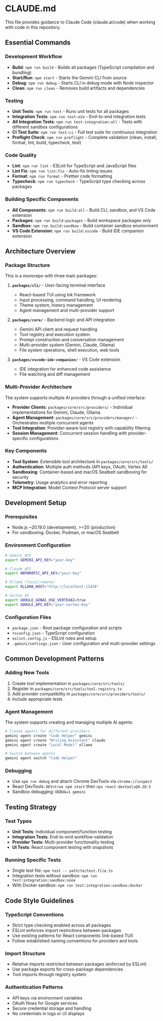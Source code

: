 # CLAUDE.md

This file provides guidance to Claude Code (claude.ai/code) when working with code in this repository.

## Essential Commands

### Development Workflow
- **Build**: `npm run build` - Builds all packages (TypeScript compilation and bundling)
- **Start/Run**: `npm start` - Starts the Gemini CLI from source
- **Debug**: `npm run debug` - Starts CLI in debug mode with Node inspector
- **Clean**: `npm run clean` - Removes build artifacts and dependencies

### Testing
- **Unit Tests**: `npm run test` - Runs unit tests for all packages
- **Integration Tests**: `npm run test:e2e` - End-to-end integration tests
- **All Integration Tests**: `npm run test:integration:all` - Tests with different sandbox configurations
- **CI Test Suite**: `npm run test:ci` - Full test suite for continuous integration
- **Preflight Check**: `npm run preflight` - Complete validation (clean, install, format, lint, build, typecheck, test)

### Code Quality
- **Lint**: `npm run lint` - ESLint for TypeScript and JavaScript files
- **Lint Fix**: `npm run lint:fix` - Auto-fix linting issues
- **Format**: `npm run format` - Prettier code formatting
- **Typecheck**: `npm run typecheck` - TypeScript type checking across packages

### Building Specific Components
- **All Components**: `npm run build:all` - Build CLI, sandbox, and VS Code extension
- **Packages**: `npm run build:packages` - Build workspace packages only
- **Sandbox**: `npm run build:sandbox` - Build container sandbox environment
- **VS Code Extension**: `npm run build:vscode` - Build IDE companion extension

## Architecture Overview

### Package Structure
This is a monorepo with three main packages:

1. **`packages/cli/`** - User-facing terminal interface
   - React-based TUI using Ink framework
   - Input processing, command handling, UI rendering
   - Theme system, history management
   - Agent management and multi-provider support

2. **`packages/core/`** - Backend logic and API integration
   - Gemini API client and request handling
   - Tool registry and execution system
   - Prompt construction and conversation management
   - Multi-provider system (Gemini, Claude, Ollama)
   - File system operations, shell execution, web tools

3. **`packages/vscode-ide-companion/`** - VS Code extension
   - IDE integration for enhanced code assistance
   - File watching and diff management

### Multi-Provider Architecture
The system supports multiple AI providers through a unified interface:

- **Provider Clients**: `packages/core/src/providers/` - Individual implementations for Gemini, Claude, Ollama
- **Agent Management**: `packages/core/src/providers/manager/` - Orchestrates multiple concurrent agents
- **Tool Integration**: Provider-aware tool registry with capability filtering
- **Session Management**: Concurrent session handling with provider-specific configurations

### Key Components
- **Tool System**: Extensible tool architecture in `packages/core/src/tools/`
- **Authentication**: Multiple auth methods (API keys, OAuth, Vertex AI)
- **Sandboxing**: Container-based and macOS Seatbelt sandboxing for security
- **Telemetry**: Usage analytics and error reporting
- **MCP Integration**: Model Context Protocol server support

## Development Setup

### Prerequisites
- Node.js ~20.19.0 (development), >=20 (production)
- For sandboxing: Docker, Podman, or macOS Seatbelt

### Environment Configuration
```bash
# Gemini API
export GEMINI_API_KEY="your-key"

# Claude API  
export ANTHROPIC_API_KEY="your-key"

# Ollama (local/remote)
export OLLAMA_HOST="http://localhost:11434"

# Vertex AI
export GOOGLE_GENAI_USE_VERTEXAI=true
export GOOGLE_API_KEY="your-vertex-key"
```

### Configuration Files
- `package.json` - Root package configuration and scripts
- `tsconfig.json` - TypeScript configuration
- `eslint.config.js` - ESLint rules and setup
- `.gemini/settings.json` - User configuration and multi-provider settings

## Common Development Patterns

### Adding New Tools
1. Create tool implementation in `packages/core/src/tools/`
2. Register in `packages/core/src/tools/tool-registry.ts`
3. Add provider compatibility in `packages/core/src/providers/tools/`
4. Include appropriate tests

### Agent Management
The system supports creating and managing multiple AI agents:
```bash
# Create agents for different providers
gemini agent create "Code Helper" gemini
gemini agent create "Writing Assistant" claude  
gemini agent create "Local Model" ollama

# Switch between agents
gemini agent switch "Code Helper"
```

### Debugging
- Use `npm run debug` and attach Chrome DevTools via `chrome://inspect`
- React DevTools: `DEV=true npm start` then `npx react-devtools@4.28.5`
- Sandbox debugging: `DEBUG=1 gemini`

## Testing Strategy

### Test Types
- **Unit Tests**: Individual component/function testing
- **Integration Tests**: End-to-end workflow validation
- **Provider Tests**: Multi-provider functionality testing
- **UI Tests**: React component testing with snapshots

### Running Specific Tests
- Single test file: `npm test -- path/to/test.file.ts`
- Integration tests without sandbox: `npm run test:integration:sandbox:none`
- With Docker sandbox: `npm run test:integration:sandbox:docker`

## Code Style Guidelines

### TypeScript Conventions
- Strict type checking enabled across all packages
- ESLint enforces import restrictions between packages
- Use existing patterns for React components (Ink-based TUI)
- Follow established naming conventions for providers and tools

### Import Structure
- Relative imports restricted between packages (enforced by ESLint)
- Use package exports for cross-package dependencies
- Tool imports through registry system

### Authentication Patterns
- API keys via environment variables
- OAuth flows for Google services
- Secure credential storage and handling
- No credentials in logs or UI displays